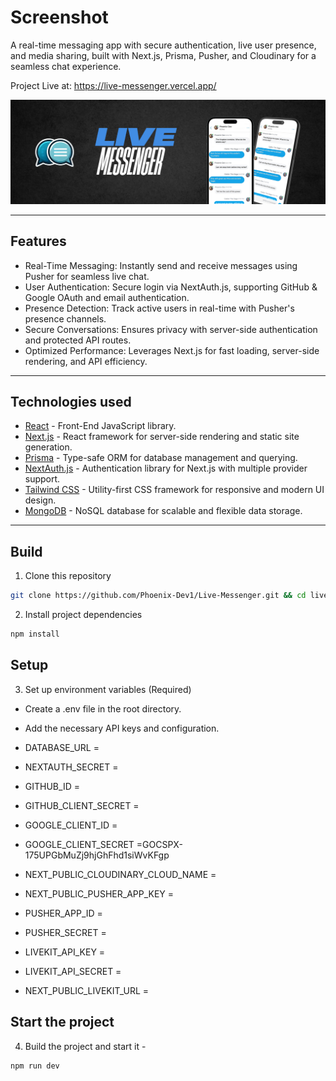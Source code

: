 # Screenshot

A real-time messaging app with secure authentication, live user presence, and media sharing, built with Next.js, Prisma, Pusher, and Cloudinary for a seamless chat experience.

Project Live at: https://live-messenger.vercel.app/

![live-messenger](https://github.com/Phoenix-Dev1/Live-Messenger/blob/main/public/assets/banner-msg.png)

---

## Features

- Real-Time Messaging: Instantly send and receive messages using Pusher for seamless live chat.
- User Authentication: Secure login via NextAuth.js, supporting GitHub & Google OAuth and email authentication.
- Presence Detection: Track active users in real-time with Pusher's presence channels.
- Secure Conversations: Ensures privacy with server-side authentication and protected API routes.
- Optimized Performance: Leverages Next.js for fast loading, server-side rendering, and API efficiency.

---

## Technologies used

- [React](https://react.dev/) - Front-End JavaScript library.
- [Next.js](https://nextjs.org/) - React framework for server-side rendering and static site generation.
- [Prisma](https://www.prisma.io/) - Type-safe ORM for database management and querying.
- [NextAuth.js](https://next-auth.js.org/) - Authentication library for Next.js with multiple provider support.
- [Tailwind CSS](https://tailwindcss.com/) - Utility-first CSS framework for responsive and modern UI design.
- [MongoDB](https://www.mongodb.com/) - NoSQL database for scalable and flexible data storage.

---

## Build

1. Clone this repository

```bash
git clone https://github.com/Phoenix-Dev1/Live-Messenger.git && cd live-messenger
```

2. Install project dependencies

```bash
npm install
```

## Setup

3. Set up environment variables (Required)

- Create a .env file in the root directory.
- Add the necessary API keys and configuration.

- DATABASE_URL =
- NEXTAUTH_SECRET =
- GITHUB_ID =
- GITHUB_CLIENT_SECRET =

- GOOGLE_CLIENT_ID =
- GOOGLE_CLIENT_SECRET =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

- NEXT_PUBLIC_CLOUDINARY_CLOUD_NAME =

- NEXT_PUBLIC_PUSHER_APP_KEY =
- PUSHER_APP_ID =
- PUSHER_SECRET =

- LIVEKIT_API_KEY =
- LIVEKIT_API_SECRET =
- NEXT_PUBLIC_LIVEKIT_URL =

## Start the project

4. Build the project and start it -

```bash
npm run dev
```
